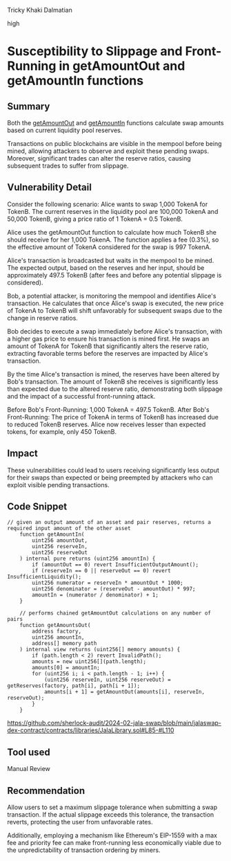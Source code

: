 Tricky Khaki Dalmatian

high

# Susceptibility to Slippage and Front-Running in getAmountOut and getAmountIn functions

## Summary

Both the [getAmountOut](https://github.com/sherlock-audit/2024-02-jala-swap/blob/main/jalaswap-dex-contract/contracts/libraries/JalaLibrary.sol#L71) and [getAmountIn](https://github.com/sherlock-audit/2024-02-jala-swap/blob/main/jalaswap-dex-contract/contracts/libraries/JalaLibrary.sol#L85) functions calculate swap amounts based on current liquidity pool reserves.

Transactions on public blockchains are visible in the mempool before being mined, allowing attackers to observe and exploit these pending swaps. Moreover, significant trades can alter the reserve ratios, causing subsequent trades to suffer from slippage.

## Vulnerability Detail

Consider the following scenario:
Alice wants to swap 1,000 TokenA for TokenB.
The current reserves in the liquidity pool are 100,000 TokenA and 50,000 TokenB, giving a price ratio of 1 TokenA = 0.5 TokenB.

Alice uses the getAmountOut function to calculate how much TokenB she should receive for her 1,000 TokenA. The function applies a fee (0.3%), so the effective amount of TokenA considered for the swap is 997 TokenA.

Alice's transaction is broadcasted but waits in the mempool to be mined. The expected output, based on the reserves and her input, should be approximately 497.5 TokenB (after fees and before any potential slippage is considered).

Bob, a potential attacker, is monitoring the mempool and identifies Alice's transaction. He calculates that once Alice's swap is executed, the new price of TokenA to TokenB will shift unfavorably for subsequent swaps due to the change in reserve ratios.

Bob decides to execute a swap immediately before Alice's transaction, with a higher gas price to ensure his transaction is mined first. He swaps an amount of TokenA for TokenB that significantly alters the reserve ratio, extracting favorable terms before the reserves are impacted by Alice's transaction.

By the time Alice's transaction is mined, the reserves have been altered by Bob's transaction. The amount of TokenB she receives is significantly less than expected due to the altered reserve ratio, demonstrating both slippage and the impact of a successful front-running attack.

Before Bob's Front-Running: 1,000 TokenA = 497.5 TokenB.
After Bob's Front-Running: The price of TokenA in terms of TokenB has increased due to reduced TokenB reserves. Alice now receives lesser than expected tokens, for example, only 450 TokenB.

## Impact

These vulnerabilities could lead to users receiving significantly less output for their swaps than expected or being preempted by attackers who can exploit visible pending transactions.

## Code Snippet

```solidity
// given an output amount of an asset and pair reserves, returns a required input amount of the other asset
    function getAmountIn(
        uint256 amountOut,
        uint256 reserveIn,
        uint256 reserveOut
    ) internal pure returns (uint256 amountIn) {
        if (amountOut == 0) revert InsufficientOutputAmount();
        if (reserveIn == 0 || reserveOut == 0) revert InsufficientLiquidity();
        uint256 numerator = reserveIn * amountOut * 1000;
        uint256 denominator = (reserveOut - amountOut) * 997;
        amountIn = (numerator / denominator) + 1;
    }

    // performs chained getAmountOut calculations on any number of pairs
    function getAmountsOut(
        address factory,
        uint256 amountIn,
        address[] memory path
    ) internal view returns (uint256[] memory amounts) {
        if (path.length < 2) revert InvalidPath();
        amounts = new uint256[](path.length);
        amounts[0] = amountIn;
        for (uint256 i; i < path.length - 1; i++) {
            (uint256 reserveIn, uint256 reserveOut) = getReserves(factory, path[i], path[i + 1]);
            amounts[i + 1] = getAmountOut(amounts[i], reserveIn, reserveOut);
        }
    }
```

https://github.com/sherlock-audit/2024-02-jala-swap/blob/main/jalaswap-dex-contract/contracts/libraries/JalaLibrary.sol#L85-#L110

## Tool used

Manual Review

## Recommendation

Allow users to set a maximum slippage tolerance when submitting a swap transaction. If the actual slippage exceeds this tolerance, the transaction reverts, protecting the user from unfavorable rates. 

Additionally, employing a mechanism like Ethereum's EIP-1559 with a max fee and priority fee can make front-running less economically viable due to the unpredictability of transaction ordering by miners.